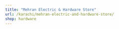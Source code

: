 ```yaml
---
title: "Mehran Electric & Hardware Store"
url: /karachi/mehran-electric-and-hardware-store/
shop: hardware
---
```

